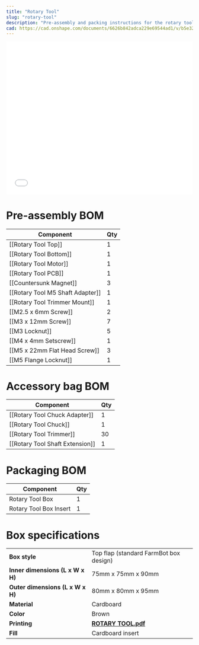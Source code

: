 ```yaml
---
title: "Rotary Tool"
slug: "rotary-tool"
description: "Pre-assembly and packing instructions for the rotary tool"
cad: https://cad.onshape.com/documents/6626b842adca229e69544ad1/v/b5e323b6ae6cf9b43cd65f69/e/eaee13391d085cacba01826e
---
```


<iframe width="100%" style="aspect-ratio: 11 / 9;" src="_images/rotary_tool_pre_assembly_rev_b.pdf" frameborder="0"></iframe>

# Pre-assembly BOM

|Component                         |Qty  |
|----------------------------------|-----|
|[[Rotary Tool Top]]               |1
|[[Rotary Tool Bottom]]            |1
|[[Rotary Tool Motor]]             |1
|[[Rotary Tool PCB]]               |1
|[[Countersunk Magnet]]            |3
|[[Rotary Tool M5 Shaft Adapter]]  |1
|[[Rotary Tool Trimmer Mount]]     |1
|[[M2.5 x 6mm Screw]]              |2
|[[M3 x 12mm Screw]]               |7
|[[M3 Locknut]]                    |5
|[[M4 x 4mm Setscrew]]             |1
|[[M5 x 22mm Flat Head Screw]]     |3
|[[M5 Flange Locknut]]             |1

# Accessory bag BOM

|Component                         |Qty  |
|----------------------------------|-----|
|[[Rotary Tool Chuck Adapter]]     |1
|[[Rotary Tool Chuck]]             |1
|[[Rotary Tool Trimmer]]           |30
|[[Rotary Tool Shaft Extension]]   |1

# Packaging BOM

|Component                     |Qty  |
|------------------------------|-----|
|Rotary Tool Box               |1
|Rotary Tool Box Insert        |1

# Box specifications

|                                |                              |
|--------------------------------|------------------------------|
|**Box style**                   |Top flap (standard FarmBot box design)
|**Inner dimensions (L x W x H)**|75mm x 75mm x 90mm
|**Outer dimensions (L x W x H)**|80mm x 80mm x 95mm
|**Material**                    |Cardboard
|**Color**                       |Brown
|**Printing**                    |**[ROTARY TOOL.pdf](_images/rotary_tool_box_graphic.pdf)** <i class="fa fa-file-pdf-o">
|**Fill**                        |Cardboard insert

